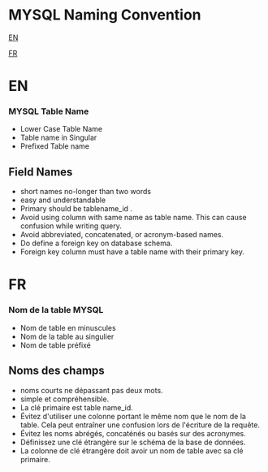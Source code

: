 # MYSQL Naming Convention
[EN](#en)

 [FR](#fr)

# **EN**

### MYSQL Table Name
- Lower Case Table Name
- Table name in Singular
- Prefixed Table name

## Field Names
- short names no-longer than two words
- easy and understandable
- Primary should be tablename_id .
- Avoid using column with same name as table name. This can cause confusion while writing query.
- Avoid abbreviated, concatenated, or acronym-based names.
- Do define a foreign key on database schema.
- Foreign key column must have a table name with their primary key.

# **FR**

### Nom de la table MYSQL
- Nom de table en minuscules
- Nom de la table au singulier
- Nom de table préfixé

## Noms des champs
- noms courts ne dépassant pas deux mots.
- simple et compréhensible.
- La clé primaire  est table name_id.
- Évitez d'utiliser une colonne portant le même nom que le nom de la table. Cela peut entraîner une confusion lors de l'écriture de la requête.
- Évitez les noms abrégés, concaténés ou basés sur des acronymes.
- Définissez une clé étrangère sur le schéma de la base de données.
- La colonne de clé étrangère doit avoir un nom de table avec sa clé primaire.